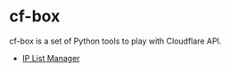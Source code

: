 # cf-box
cf-box is a set of Python tools to play with Cloudflare API. 

- [IP List Manager](#ip_list_manager.md)
